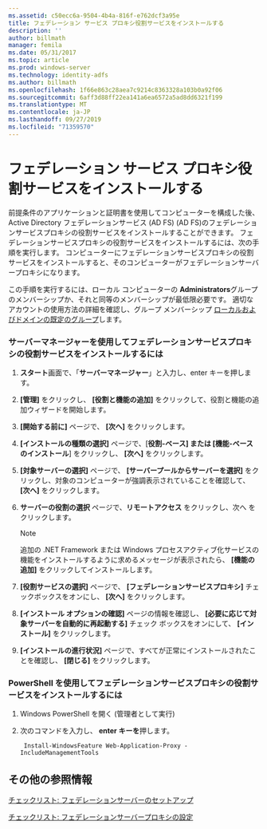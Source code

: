 ```yaml
---
ms.assetid: c50ecc6a-9504-4b4a-816f-e762dcf3a95e
title: フェデレーション サービス プロキシ役割サービスをインストールする
description: ''
author: billmath
manager: femila
ms.date: 05/31/2017
ms.topic: article
ms.prod: windows-server
ms.technology: identity-adfs
ms.author: billmath
ms.openlocfilehash: 1f66e863c28aea7c9214c8363328a103b0a92f06
ms.sourcegitcommit: 6aff3d88ff22ea141a6ea6572a5ad8dd6321f199
ms.translationtype: MT
ms.contentlocale: ja-JP
ms.lasthandoff: 09/27/2019
ms.locfileid: "71359570"
---
```

# <a name="install-the-federation-service-proxy-role-service"></a>フェデレーション サービス プロキシ役割サービスをインストールする

前提条件のアプリケーションと証明書を使用してコンピューターを構成した後、Active Directory フェデレーションサービス (AD FS) \(AD FS\)のフェデレーションサービスプロキシの役割サービスをインストールすることができます。 フェデレーションサービスプロキシの役割サービスをインストールするには、次の手順を実行します。 コンピューターにフェデレーションサービスプロキシの役割サービスをインストールすると、そのコンピューターがフェデレーションサーバープロキシになります。  
  
この手順を実行するには、ローカル コンピューターの **Administrators**グループのメンバーシップか、それと同等のメンバーシップが最低限必要です。  適切なアカウントの使用方法の詳細を確認し、グループ メンバーシップ [ローカルおよびドメインの既定のグループ](https://go.microsoft.com/fwlink/?LinkId=83477)します。   
  
### <a name="to-install-the-federation-service-proxy-role-service-using-the-server-manager"></a>サーバーマネージャーを使用してフェデレーションサービスプロキシの役割サービスをインストールするには
  
1.  **スタート**画面で、「**サーバーマネージャー**」と入力し、enter キーを押します。  
  
2.  **[管理]** をクリックし、 **[役割と機能の追加]** をクリックして、役割と機能の追加ウィザードを開始します。  
  
3.  **[開始する前に]** ページで、 **[次へ]** をクリックします。  
  
4.  **[インストールの種類の選択]** ページで、[**役割\-ベース] または [機能\-ベースのインストール**] をクリックし、 **[次へ]** をクリックします。  
  
5.  **[対象サーバーの選択]** ページで、 **[サーバープールからサーバーを選択]** をクリックし、対象のコンピューターが強調表示されていることを確認して、 **[次へ]** をクリックします。  
  
6.  **サーバーの役割の選択** ページで、**リモートアクセス** をクリックし、次へ をクリックします。  
  
    > [!NOTE]  
    > 追加の .NET Framework または Windows プロセスアクティブ化サービスの機能をインストールするように求めるメッセージが表示されたら、 **[機能の追加]** をクリックしてインストールします。  
  
7. **[役割サービスの選択]** ページで、 **[フェデレーションサービスプロキシ]** チェックボックスをオンにし、 **[次へ]** をクリックします。  

8. **[インストール オプションの確認]** ページの情報を確認し、 **[必要に応じて対象サーバーを自動的に再起動する]** チェック ボックスをオンにして、 **[インストール]** をクリックします。  
  
13. **[インストールの進行状況]** ページで、すべてが正常にインストールされたことを確認し、 **[閉じる]** をクリックします。  

### <a name="to-install-the-federation-service-proxy-role-service-using-powershell"></a>PowerShell を使用してフェデレーションサービスプロキシの役割サービスをインストールするには

1. Windows PowerShell を開く (管理者として実行)

2. 次のコマンドを入力し、 **enter キーを**押します。

        Install-WindowsFeature Web-Application-Proxy -IncludeManagementTools



  
## <a name="additional-references"></a>その他の参照情報  
[チェックリスト: フェデレーションサーバーのセットアップ](Checklist--Setting-Up-a-Federation-Server.md)  
  
[チェックリスト: フェデレーションサーバープロキシの設定](Checklist--Setting-Up-a-Federation-Server-Proxy.md)  
  

